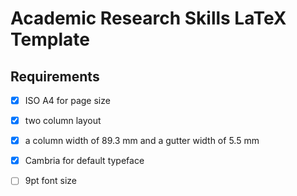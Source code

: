 # Academic Research Skills LaTeX Template

## Requirements

- [x] ISO A4 for page size
- [x] two column layout
- [X] a column width of 89.3 mm and a gutter width of 5.5 mm
- [X] Cambria for default typeface
- [ ] 9pt font size

